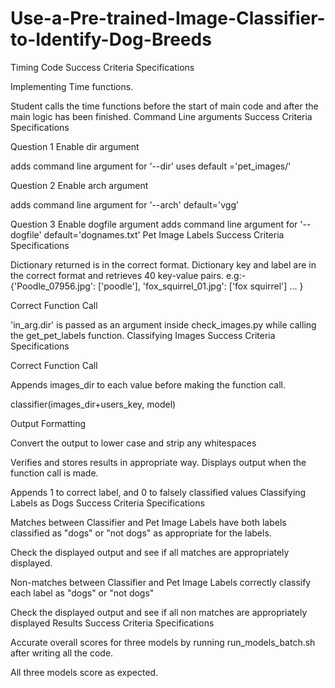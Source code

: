 # Use-a-Pre-trained-Image-Classifier-to-Identify-Dog-Breeds

Timing Code
Success Criteria	Specifications

Implementing Time functions.
	
Student calls the time functions before the start of main code and after the main logic has been finished.
Command Line arguments
Success Criteria	Specifications

Question 1 Enable dir argument
	

adds command line argument for '--dir' uses default ='pet_images/'

Question 2 Enable arch argument

adds command line argument for '--arch' default='vgg'

Question 3 Enable dogfile argument
adds command line argument for '--dogfile' default='dognames.txt'
Pet Image Labels
Success Criteria	Specifications

Dictionary returned is in the correct format.
Dictionary key and label are in the correct format and retrieves 40 key-value pairs. e.g:- {'Poodle_07956.jpg': ['poodle'], 'fox_squirrel_01.jpg': ['fox squirrel'] ... }

Correct Function Call
	

'in_arg.dir' is passed as an argument inside check_images.py while calling the get_pet_labels function.
Classifying Images
Success Criteria	Specifications

Correct Function Call
	

Appends images_dir to each value before making the function call.

classifier(images_dir+users_key, model)

Output Formatting
	

Convert the output to lower case and strip any whitespaces

Verifies and stores results in appropriate way. Displays output when the function call is made.
	

Appends 1 to correct label, and 0 to falsely classified values
Classifying Labels as Dogs
Success Criteria	Specifications

Matches between Classifier and Pet Image Labels have both labels classified as "dogs" or "not dogs" as appropriate for the labels.
	

Check the displayed output and see if all matches are appropriately displayed.

Non-matches between Classifier and Pet Image Labels correctly classify each label as "dogs" or "not dogs"
	

Check the displayed output and see if all non matches are appropriately displayed
Results
Success Criteria	Specifications

Accurate overall scores for three models by running run_models_batch.sh after writing all the code.
	

All three models score as expected.
